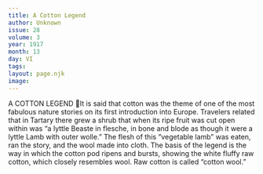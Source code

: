 ```yaml
---
title: A Cotton Legend
author: Unknown
issue: 28
volume: 3
year: 1917
month: 13
day: VI
tags:
layout: page.njk
image:
---
```

A COTTON LEGEND It is said that cotton was the theme of one of the most fabulous nature stories on its first introduction into Europe. Travelers related that in Tartary there grew a shrub that when its ripe fruit was cut open within was “a lyttle Beaste in flesche, in bone and blode as though it were a lyttle Lamb with outer wolle.” The flesh of this “vegetable lamb” was eaten, ran the story, and the wool made into cloth. The basis of the legend is the way in which the cotton pod ripens and bursts, showing the white fluffy raw cotton, which closely resembles wool. Raw cotton is called “cotton wool.” 
